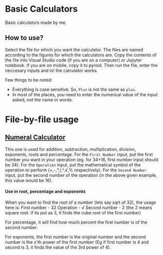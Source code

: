 # Basic Calculators

Basic calculators made by me.

## How to use?

Select the file for which you want the calculator. The files are named according to the figures for which the calculators are. Copy the contents of the file into Visual Studio code (if you are on a computer) or Jupyter notebook. If you are on mobile, copy it to pyroid.
Then run the file, enter the neccesary inputs and lo! the calculator works.

Few things to be noted:
* Everything is case sensitive. So, `Plus` is not the same as `plus`.
* In most of the places, you need to enter the numerical value of the input asked, not the name in words.

# File-by-file usage

## [Numeral Calculator](https://github.com/cFlour/basic-calculators/blob/main/numeric-calc.py)

This one is used for addition, subtraction, multiplication, division, exponents, roots and percentage. For the `First Number` input, put the first number you want in your operation (eg. for 34+16, first number input should be 34). For the `Operation` input, put the mathematical symbol of the operation to perform (+,-,*,/,^,√,% respectively). For the `Second Number` input, put the second number of the operation (in the above given example, this value would be 16).

#### Use in root, percentage and exponents

When you want to find the root of a number (lets say sqrt of 32), the usage here is:
First number - 32
Operation - √
Second number - 2        (the 2 means square root. if its put as 3, it finds the cube root of the first number)

For percentage, it will find how much percent the first number is of the second number.

For exponents, the first number is the original number and the second number is the x'th power of the first number (Eg if first number is 4 and second is 3, it finds the value of the 3rd power of 4).

